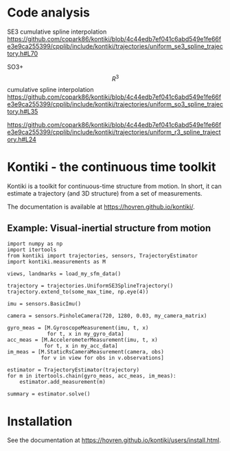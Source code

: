 Code analysis
===================
SE3 cumulative spline interpolation
https://github.com/copark86/kontiki/blob/4c44edb7ef041c6abd549e1fe66fe3e9ca255399/cpplib/include/kontiki/trajectories/uniform_se3_spline_trajectory.h#L70


SO3+$$R^3$$ cumulative spline interpolation
https://github.com/copark86/kontiki/blob/4c44edb7ef041c6abd549e1fe66fe3e9ca255399/cpplib/include/kontiki/trajectories/uniform_so3_spline_trajectory.h#L35

https://github.com/copark86/kontiki/blob/4c44edb7ef041c6abd549e1fe66fe3e9ca255399/cpplib/include/kontiki/trajectories/uniform_r3_spline_trajectory.h#L24


Kontiki - the continuous time toolkit
====================================

Kontiki is a toolkit for continuous-time structure from motion.
In short, it can estimate a trajectory (and 3D structure) from a set of measurements.

The documentation is available at https://hovren.github.io/kontiki/.

Example: Visual-inertial structure from motion
---------------------------------------------

    import numpy as np
    import itertools
    from kontiki import trajectories, sensors, TrajectoryEstimator
    import kontiki.measurements as M

    views, landmarks = load_my_sfm_data()

    trajectory = trajectories.UniformSE3SplineTrajectory()
    trajectory.extend_to(some_max_time, np.eye(4))

    imu = sensors.BasicImu()

    camera = sensors.PinholeCamera(720, 1280, 0.03, my_camera_matrix)

    gyro_meas = [M.GyroscopeMeasurement(imu, t, x)
                 for t, x in my_gyro_data]
    acc_meas = [M.AccelerometerMeasurement(imu, t, x)
                for t, x in my_acc_data]
    im_meas = [M.StaticRsCameraMeasurement(camera, obs)
               for v in view for obs in v.observations]

    estimator = TrajectoryEstimator(trajectory)
    for m in itertools.chain(gyro_meas, acc_meas, im_meas):
        estimator.add_measurement(m)

    summary = estimator.solve()
    
Installation
============
See the documentation at https://hovren.github.io/kontiki/users/install.html.

